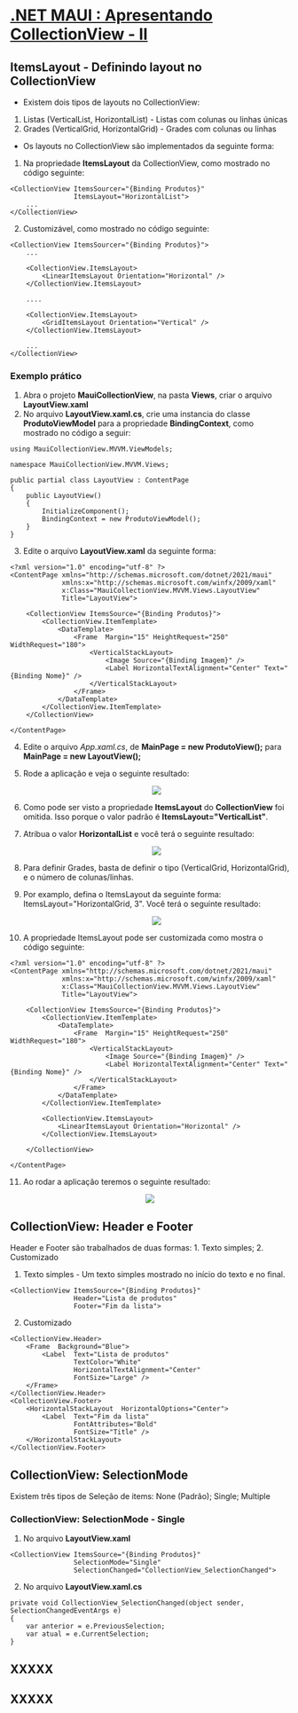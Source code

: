 # [.NET MAUI : Apresentando CollectionView - II](https://www.youtube.com/watch?v=687RtN7NrQk)

## ItemsLayout - Definindo layout no CollectionView

* Existem dois tipos de layouts no CollectionView:

1. Listas (VerticalList, HorizontalList) - Listas com colunas ou linhas únicas
2. Grades (VerticalGrid, HorizontalGrid) - Grades com colunas ou linhas

* Os layouts no CollectionView são implementados da seguinte forma:
  
1. Na propriedade **ItemsLayout** da CollectionView, como mostrado no código seguinte:
   
```
<CollectionView ItemsSourcer="{Binding Produtos}"
                ItemsLayout="HorizontalList">
    ...
</CollectionView>
```

2. Customizável, como mostrado no código seguinte:

```
<CollectionView ItemsSourcer="{Binding Produtos}">
    ...

    <CollectionView.ItemsLayout>
	    <LinearItemsLayout Orientation="Horizontal" />	
    </CollectionView.ItemsLayout>

    ....

    <CollectionView.ItemsLayout>
	    <GridItemsLayout Orientation="Vertical" />	
    </CollectionView.ItemsLayout>

    ...
</CollectionView>
```

### Exemplo prático

1. Abra o projeto **MauiCollectionView**, na pasta **Views**, criar o arquivo **LayoutView.xaml**
2. No arquivo **LayoutView.xaml.cs**, crie uma instancia do classe **ProdutoViewModel** para a propriedade **BindingContext**, como mostrado no código a seguir:

```
using MauiCollectionView.MVVM.ViewModels;

namespace MauiCollectionView.MVVM.Views;

public partial class LayoutView : ContentPage
{
	public LayoutView()
	{
		InitializeComponent();
		BindingContext = new ProdutoViewModel();
	}
}
```

3. Edite o arquivo **LayoutView.xaml** da seguinte forma:

```
<?xml version="1.0" encoding="utf-8" ?>
<ContentPage xmlns="http://schemas.microsoft.com/dotnet/2021/maui"
             xmlns:x="http://schemas.microsoft.com/winfx/2009/xaml"
             x:Class="MauiCollectionView.MVVM.Views.LayoutView"
             Title="LayoutView">

    <CollectionView ItemsSource="{Binding Produtos}">
        <CollectionView.ItemTemplate>
            <DataTemplate>
                <Frame  Margin="15" HeightRequest="250" WidthRequest="180">
                    <VerticalStackLayout>
                        <Image Source="{Binding Imagem}" />
                        <Label HorizontalTextAlignment="Center" Text="{Binding Nome}" />
                    </VerticalStackLayout>
                </Frame>
            </DataTemplate>
        </CollectionView.ItemTemplate>
    </CollectionView>
    
</ContentPage>
```

4. Edite o arquivo *App.xaml.cs*, de **MainPage = new ProdutoView();** para **MainPage = new LayoutView();**
   
5. Rode a aplicação e veja o seguinte resultado:

    <p align="center"><img src="img05.png" /></p>
   
6. Como pode ser visto a propriedade **ItemsLayout** do **CollectionView** foi omitida. Isso porque o valor padrão é **ItemsLayout="VerticalList"**. 
   
7. Atribua o valor **HorizontalList** e você terá o seguinte resultado:
   
    <p align="center"><img src="img06.png" /></p>

8. Para definir Grades, basta de definir o tipo (VerticalGrid, HorizontalGrid), e o número de colunas/linhas.
   
9. Por examplo, defina o ItemsLayout da seguinte forma: ItemsLayout="HorizontalGrid, 3". Você terá o seguinte resultado:

    <p align="center"><img src="img07.png" /></p>    

10. A propriedade ItemsLayout pode ser customizada como mostra o código seguinte:
    
```
<?xml version="1.0" encoding="utf-8" ?>
<ContentPage xmlns="http://schemas.microsoft.com/dotnet/2021/maui"
             xmlns:x="http://schemas.microsoft.com/winfx/2009/xaml"
             x:Class="MauiCollectionView.MVVM.Views.LayoutView"
             Title="LayoutView">

    <CollectionView ItemsSource="{Binding Produtos}">
        <CollectionView.ItemTemplate>
            <DataTemplate>
                <Frame  Margin="15" HeightRequest="250" WidthRequest="180">
                    <VerticalStackLayout>
                        <Image Source="{Binding Imagem}" />
                        <Label HorizontalTextAlignment="Center" Text="{Binding Nome}" />
                    </VerticalStackLayout>
                </Frame>
            </DataTemplate>
        </CollectionView.ItemTemplate>

        <CollectionView.ItemsLayout>
            <LinearItemsLayout Orientation="Horizontal" />
        </CollectionView.ItemsLayout>
        
    </CollectionView>
    
</ContentPage>
```

11. Ao rodar a aplicação teremos o seguinte resultado:

<p align="center"><img src="img08.png" /></p>    

## CollectionView: Header e Footer

Header e Footer são trabalhados de duas formas: 1. Texto simples; 2. Customizado

1. Texto simples - Um texto simples mostrado no início do texto e no final. 

```
<CollectionView ItemsSource="{Binding Produtos}"
                Header="Lista de produtos"
                Footer="Fim da lista">
```

2. Customizado

```
<CollectionView.Header>
    <Frame  Background="Blue">
        <Label  Text="Lista de produtos"
                TextColor="White"
                HorizontalTextAlignment="Center"
                FontSize="Large" />
    </Frame>
</CollectionView.Header>
<CollectionView.Footer>
    <HorizontalStackLayout  HorizontalOptions="Center">
        <Label  Text="Fim da lista"
                FontAttributes="Bold"
                FontSize="Title" />
    </HorizontalStackLayout>
</CollectionView.Footer>
```

## CollectionView: SelectionMode

Existem três tipos de Seleção de items: None (Padrão); Single; Multiple

### CollectionView: SelectionMode - Single

1. No arquivo **LayoutView.xaml**
   
```
<CollectionView ItemsSource="{Binding Produtos}"
                SelectionMode="Single"
                SelectionChanged="CollectionView_SelectionChanged">

```

2. No arquivo **LayoutView.xaml.cs**

```
private void CollectionView_SelectionChanged(object sender, SelectionChangedEventArgs e)
{
    var anterior = e.PreviousSelection;
    var atual = e.CurrentSelection;
}

```

## XXXXX
## XXXXX

<!--
# .NET MAUI : Apresentando CollectionView - II
## CollectionView: SelectionMode
### CollectionView: SelectionMode - Single

-----------------------
# .NET MAUI : Apresentando CollectionView - II
## ItemsLayout - Definindo layout no CollectionView
### Propriedade ItemsLayout
### Exemplo prático
## CollectionView: Header e Footer
### Texto simples
### Customizado
## CollectionView: SelectionMode
### CollectionView: SelectionMode - Single
-->